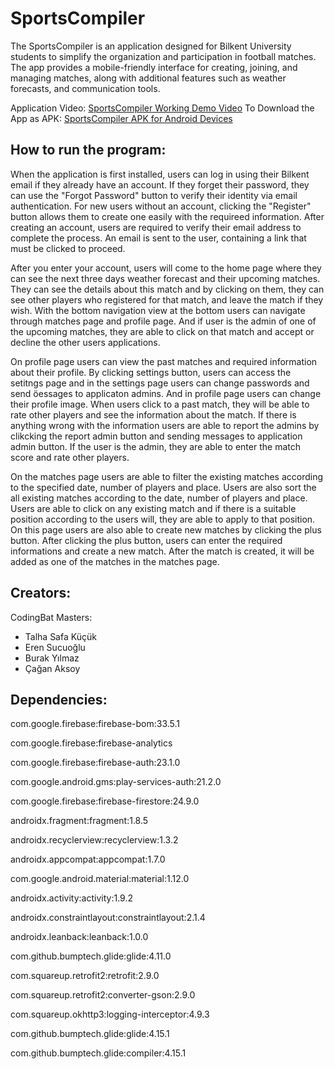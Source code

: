# SportsCompiler
The SportsCompiler is an application designed for Bilkent University students to simplify the organization and participation in football matches. The app provides a mobile-friendly interface for creating, joining, and managing matches, along with additional features such as weather forecasts, and communication tools. 

Application Video: [SportsCompiler Working Demo Video](https://drive.google.com/file/d/1m5daqhhGMY3UIxR19fJYQUPDtS4Yr-kH/view?usp=sharing)
To Download the App as APK: [SportsCompiler APK for Android Devices](https://drive.google.com/file/d/1_FuJreQ7UaV3NPU8bbMI84_b1nDoUzey/view?usp=sharing)

## **How to run the program:**

When the application is first installed, users can log in using their Bilkent email if they already have an account. If they forget their password, they can use the "Forgot Password" button to verify their identity via email authentication. For new users without an account, clicking the "Register" button allows them to create one easily with the requireed information.  After creating an account, users are required to verify their email address to complete the process. An email is sent to the user, containing a link that must be clicked to proceed. 

After you enter your account, users will come to the home page where they can see the next three days weather forecast and their upcoming matches.  They can see the details about this match and by clicking on them, they can see other players who registered for that match, and leave the match if they wish. With the bottom navigation view at the bottom users can navigate through matches page and profile page. And if user is the admin of one of the upcoming matches, they are able to click on that match and accept or decline the other users applications.

On profile page users can view the past matches and required information about their profile. By clicking settings button, users can access the setitngs page and in the settings page users can change passwords and send öessages to applicaton admins. And in profile page users can change their profile image. When users click to a past match, they will be able to rate other players and see the information about the match. If there is anything wrong with the information users are able to report the admins by clikcking the report admin button and sending messages to application admin button. If the user is the admin, they are able to enter the match score and rate other players.

On the matches page users are able to filter the existing matches according to the specified date, number of players and place. Users are also sort the all existing matches according to the date, number of players and place. Users are able to click on any existing match and if there is a suitable position according to the users will, they are able to apply to that position. On this page users are also able to create new matches by clicking the plus button. After clicking the plus button, users can enter the required informations and create a new match. After the match is created, it will be added as one of the matches in the matches page. 

## **Creators:** 
CodingBat Masters:
- Talha Safa Küçük
- Eren Sucuoğlu
- Burak Yılmaz
- Çağan Aksoy

## **Dependencies:** 

com.google.firebase:firebase-bom:33.5.1

com.google.firebase:firebase-analytics

com.google.firebase:firebase-auth:23.1.0

com.google.android.gms:play-services-auth:21.2.0

com.google.firebase:firebase-firestore:24.9.0

androidx.fragment:fragment:1.8.5

androidx.recyclerview:recyclerview:1.3.2

androidx.appcompat:appcompat:1.7.0

com.google.android.material:material:1.12.0

androidx.activity:activity:1.9.2

androidx.constraintlayout:constraintlayout:2.1.4

androidx.leanback:leanback:1.0.0

com.github.bumptech.glide:glide:4.11.0

com.squareup.retrofit2:retrofit:2.9.0

com.squareup.retrofit2:converter-gson:2.9.0

com.squareup.okhttp3:logging-interceptor:4.9.3

com.github.bumptech.glide:glide:4.15.1

com.github.bumptech.glide:compiler:4.15.1


